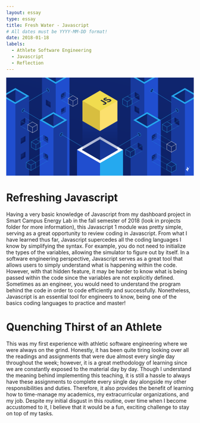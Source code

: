 ```yaml
---
layout: essay
type: essay
title: Fresh Water - Javascript
# All dates must be YYYY-MM-DD format!
date: 2018-01-18
labels:
  - Athlete Software Engineering
  - Javascript
  - Reflection
---
```

<img class="ui medium right floated rounded image" src="../images/javascript.png">

# Refreshing Javascript
Having a very basic knowledge of Javascript from my dashboard project in Smart Campus Energy Lab in the fall semester of 2018 (look in projects folder for more information), this Javascript 1 module was pretty simple, serving as a great opportunity to review coding in Javascript. From what I have learned thus far, Javascript supercedes all the coding languages I know by simplifying the syntax. For example, you do not need to initialize the types of the variables, allowing the simulator to figure out by itself. In a software engineering perspective, Javascript serves as a great tool that allows users to simply understand what is happening within the code. However, with that hidden feature, it may be harder to know what is being passed within the code since the variables are not explicitly defined. Sometimes as an engineer, you would need to understand the program behind the code in order to code efficiently and successfully. Nonetheless, Javascript is an essential tool for engineers to know, being one of the basics coding languages to practice and master! 

# Quenching Thirst of an Athlete
This was my first experience with athletic software engineering where we were always on the grind. Honestly, it has been quite tiring looking over all the readings and assignments that were due almost every single day throughout the week; however, it is a great methodology of learning since we are constantly exposed to the material day by day. Though I understand the meaning behind implementing this teaching, it is still a hassle to always have these assignments to complete every single day alongside my other responsibilities and duties. Therefore, it also provides the benefit of learning how to time-manage my academics, my extracurricular organizations, and my job. Despite my initial disgust in this routine, over time when I become accustomed to it, I believe that it would be a fun, exciting challenge to stay on top of my tasks. 
